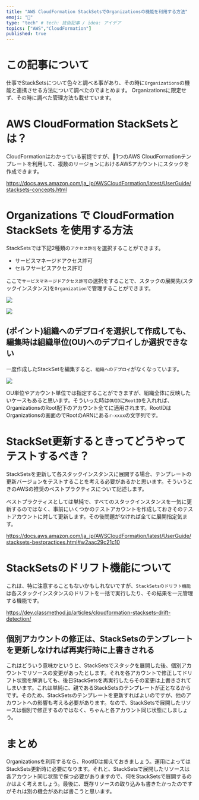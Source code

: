 ```yaml
---
title: "AWS CloudFormation StackSetsでOrganizationsの機能を利用する方法"
emoji: "💨"
type: "tech" # tech: 技術記事 / idea: アイデア
topics: ["AWS","CloudFormation"]
published: true
---
```

# この記事について
仕事でStackSetsについて色々と調べる事があり、その時に`Organizations`の機能と連携させる方法について調べたのでまとめます。
Organizationsに限定せず、その時に調べた管理方法も載せています。
　
# AWS CloudFormation StackSetsとは？
CloudFormationはわかっている前提ですが、1つのAWS CloudFormationテンプレートを利用して、複数のリージョンにおけるAWSアカウントにスタックを作成できます。

https://docs.aws.amazon.com/ja_jp/AWSCloudFormation/latest/UserGuide/stacksets-concepts.html

# Organizations で CloudFormation StackSets を使用する方法
StackSetsでは下記2種類の`アクセス許可`を選択することができます。

* サービスマネージドアクセス許可
* セルフサービスアクセス許可

ここで`サービスマネージドアクセス許可`の選択をすることで、スタックの展開先(スタックインスタンス)を`Organization`で管理することができます。

![](https://storage.googleapis.com/zenn-user-upload/uzw139edmgo4eru7h9gy5nqfbav5)

![](https://storage.googleapis.com/zenn-user-upload/zfqls3h9i95ui86rynrtj30rs05b)


## (ポイント)組織へのデプロイを選択して作成しても、編集時は組織単位(OU)へのデプロイしか選択できない
一度作成したStackSetを編集すると、`組織へのデプロイ`がなくなっています。

![](https://storage.googleapis.com/zenn-user-upload/f1xy6jeakygw3ubw3ju63zch5zhy)

OU単位やアカウント単位では指定することができますが、組織全体に反映したいケースもあると思います。そういった時は`OUID`に`RootID`を入れれば、OrganizationsのRoot配下のアカウント全てに適用されます。RootIDはOrganizationsの画面のでRootのARNにある`r-xxxx`の文字列です。

# StackSet更新するときってどうやってテストするべき？
StackSetsを更新して各スタックインスタンスに展開する場合、テンプレートの更新バージョンをテストすることを考える必要があるかと思います。そういうときのAWSの推奨のベストプラクティスについて記述します。

ベストプラクティスとしては単純で、すべてのスタックインスタンスを一気に更新するのではなく、事前にいくつかのテストアカウントを作成しておきそのテストアカウントに対して更新します。その後問題がなければ全てに展開指定気ます。

https://docs.aws.amazon.com/ja_jp/AWSCloudFormation/latest/UserGuide/stacksets-bestpractices.html#w2aac29c21c10

# StackSetsのドリフト機能について
これは、特に注意することもないかもしれないですが、`StackSetsのドリフト機能`は各スタックインスタンスのドリフトを一括で実行したり、その結果を一元管理する機能です。

https://dev.classmethod.jp/articles/cloudformation-stacksets-drift-detection/

## 個別アカウントの修正は、StackSetsのテンプレートを更新しなければ再実行時に上書きされる
これはどういう意味かというと、StackSetsでスタックを展開した後、個別アカウントでリソースの変更があったとします。それを各アカウントで修正してドリフト状態を解消しても、後日StackSetsを再実行したらその変更は上書きされてしまいます。これは単純に、親であるStackSetsのテンプレートが正となるからです。そのため、StackSetsのテンプレートを更新すればよいのですが、他のアカウントへの影響も考える必要があります。なので、StackSetsで展開したリソースは個別で修正するのではなく、ちゃんと各アカウント同じ状態にしましょう。

# まとめ
Organizationsを利用するなら、RootIDは抑えておきましょう。運用によってはStackSets更新時に必要になります。それと、StackSetsで展開したリソースは各アカウント同じ状態で保つ必要がありますので、何をStackSetsで展開するのかはよく考えましょう。最後に、既存リソースの取り込みも書きたかったのですがそれは別の機会があれば書こうと思います。
